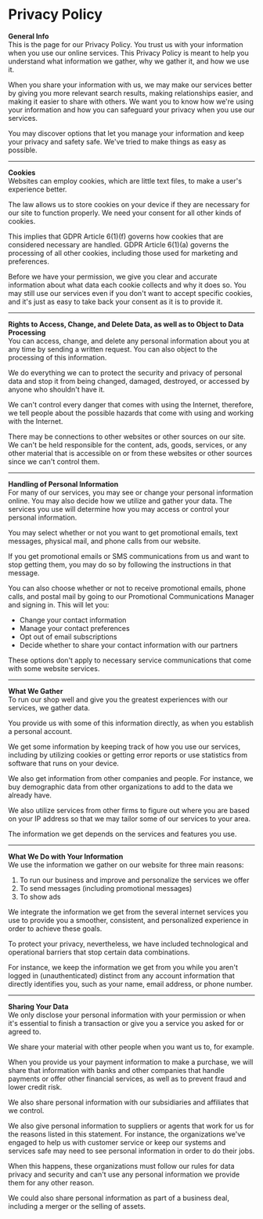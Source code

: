 # **Privacy Policy**

**General Info**  
This is the page for our Privacy Policy. You trust us with your information when you use our online services. This Privacy Policy is meant to help you understand what information we gather, why we gather it, and how we use it.

When you share your information with us, we may make our services better by giving you more relevant search results, making relationships easier, and making it easier to share with others. We want you to know how we're using your information and how you can safeguard your privacy when you use our services.

You may discover options that let you manage your information and keep your privacy and safety safe. We've tried to make things as easy as possible.

---

**Cookies**  
Websites can employ cookies, which are little text files, to make a user's experience better.

The law allows us to store cookies on your device if they are necessary for our site to function properly. We need your consent for all other kinds of cookies.

This implies that GDPR Article 6(1)(f) governs how cookies that are considered necessary are handled. GDPR Article 6(1)(a) governs the processing of all other cookies, including those used for marketing and preferences.

Before we have your permission, we give you clear and accurate information about what data each cookie collects and why it does so. You may still use our services even if you don't want to accept specific cookies, and it's just as easy to take back your consent as it is to provide it.

---

**Rights to Access, Change, and Delete Data, as well as to Object to Data Processing**  
You can access, change, and delete any personal information about you at any time by sending a written request. You can also object to the processing of this information.

We do everything we can to protect the security and privacy of personal data and stop it from being changed, damaged, destroyed, or accessed by anyone who shouldn't have it.

We can't control every danger that comes with using the Internet, therefore, we tell people about the possible hazards that come with using and working with the Internet.

There may be connections to other websites or other sources on our site. We can't be held responsible for the content, ads, goods, services, or any other material that is accessible on or from these websites or other sources since we can't control them.

---

**Handling of Personal Information**  
For many of our services, you may see or change your personal information online. You may also decide how we utilize and gather your data. The services you use will determine how you may access or control your personal information.

You may select whether or not you want to get promotional emails, text messages, physical mail, and phone calls from our website.

If you get promotional emails or SMS communications from us and want to stop getting them, you may do so by following the instructions in that message.

You can also choose whether or not to receive promotional emails, phone calls, and postal mail by going to our Promotional Communications Manager and signing in. This will let you:

- Change your contact information  
- Manage your contact preferences  
- Opt out of email subscriptions  
- Decide whether to share your contact information with our partners  

These options don't apply to necessary service communications that come with some website services.

---

**What We Gather**  
To run our shop well and give you the greatest experiences with our services, we gather data.

You provide us with some of this information directly, as when you establish a personal account.

We get some information by keeping track of how you use our services, including by utilizing cookies or getting error reports or use statistics from software that runs on your device.

We also get information from other companies and people. For instance, we buy demographic data from other organizations to add to the data we already have.

We also utilize services from other firms to figure out where you are based on your IP address so that we may tailor some of our services to your area.

The information we get depends on the services and features you use.

---

**What We Do with Your Information**  
We use the information we gather on our website for three main reasons:

1. To run our business and improve and personalize the services we offer  
2. To send messages (including promotional messages)  
3. To show ads  

We integrate the information we get from the several internet services you use to provide you a smoother, consistent, and personalized experience in order to achieve these goals.

To protect your privacy, nevertheless, we have included technological and operational barriers that stop certain data combinations.

For instance, we keep the information we get from you while you aren't logged in (unauthenticated) distinct from any account information that directly identifies you, such as your name, email address, or phone number.

---

**Sharing Your Data**  
We only disclose your personal information with your permission or when it's essential to finish a transaction or give you a service you asked for or agreed to.

We share your material with other people when you want us to, for example.

When you provide us your payment information to make a purchase, we will share that information with banks and other companies that handle payments or offer other financial services, as well as to prevent fraud and lower credit risk.

We also share personal information with our subsidiaries and affiliates that we control.

We also give personal information to suppliers or agents that work for us for the reasons listed in this statement. For instance, the organizations we've engaged to help us with customer service or keep our systems and services safe may need to see personal information in order to do their jobs.

When this happens, these organizations must follow our rules for data privacy and security and can't use any personal information we provide them for any other reason.

We could also share personal information as part of a business deal, including a merger or the selling of assets.

